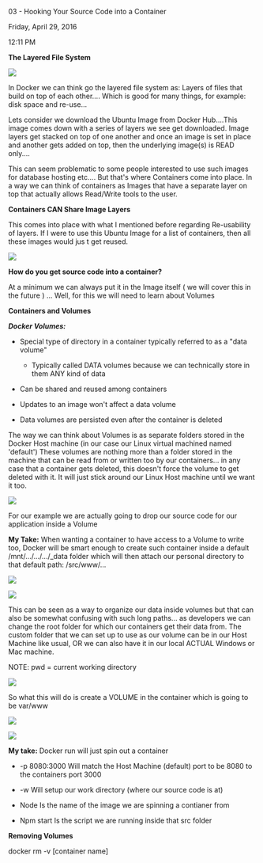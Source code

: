 03 - Hooking Your Source Code into a Container

Friday, April 29, 2016

12:11 PM

**The Layered File System**

![](002_03_-_Hooking_Your_Source_Code_into_a_Container_000.png)

In Docker we can think go the layered file system as: Layers of files that build on top of each other.... Which is good for many things, for example: disk space and re-use...

Lets consider we download the Ubuntu Image from Docker Hub....This image comes down with a series of layers we see get downloaded. Image layers get stacked on top of one another and once an image is set in place and another gets added on top, then the underlying image(s) is READ only....

This can seem problematic to some people interested to use such images for database hosting etc.... But that's where Containers come into place. In a way we can think of containers as Images that have a separate layer on top that actually allows Read/Write tools to the user.

**Containers CAN Share Image Layers**

This comes into place with what I mentioned before regarding Re-usability of layers. If I were to use this Ubuntu Image for a list of containers, then all these images would jus t get reused.

![](002_03_-_Hooking_Your_Source_Code_into_a_Container_001.png)

**How do you get source code into a container?**

At a minimum we can always put it in the Image itself ( we will cover this in the future ) ... Well, for this we will need to learn about Volumes

**Containers and Volumes**

***Docker Volumes:***

-   Special type of directory in a container typically referred to as a \"data volume\"

    -   Typically called DATA volumes because we can technically store in them ANY kind of data

-   Can be shared and reused among containers

-   Updates to an image won\'t affect a data volume

-   Data volumes are persisted even after the container is deleted

The way we can think about Volumes is as separate folders stored in the Docker Host machine (in our case our Linux virtual machined named \'default\') These volumes are nothing more than a folder stored in the machine that can be read from or written too by our containers... in any case that a container gets deleted, this doesn\'t force the volume to get deleted with it. It will just stick around our Linux Host machine until we want it too.

![](002_03_-_Hooking_Your_Source_Code_into_a_Container_002.png)

For our example we are actually going to drop our source code for our application inside a Volume

**My Take:** When wanting a container to have access to a Volume to write too, Docker will be smart enough to create such container inside a default /mnt/.../.../.../\_data folder which will then attach our personal directory to that default path: /src/www/...

![](002_03_-_Hooking_Your_Source_Code_into_a_Container_003.png)

![](002_03_-_Hooking_Your_Source_Code_into_a_Container_004.png)

This can be seen as a way to organize our data inside volumes but that can also be somewhat confusing with such long paths... as developers we can change the root folder for which our containers get their data from. The custom folder that we can set up to use as our volume can be in our Host Machine like usual, OR we can also have it in our local ACTUAL Windows or Mac machine.

NOTE: pwd = current working directory

![](002_03_-_Hooking_Your_Source_Code_into_a_Container_005.png)

So what this will do is create a VOLUME in the container which is going to be var/www

![](002_03_-_Hooking_Your_Source_Code_into_a_Container_006.png)

![](002_03_-_Hooking_Your_Source_Code_into_a_Container_007.png)

**My take:** Docker run will just spin out a container

-   -p 8080:3000 Will match the Host Machine (default) port to be 8080 to the containers port 3000

-   -w Will setup our work directory (where our source code is at)

-   Node Is the name of the image we are spinning a contianer from

-   Npm start Is the script we are running inside that src folder

**Removing Volumes**

docker rm -v \[container name\]
